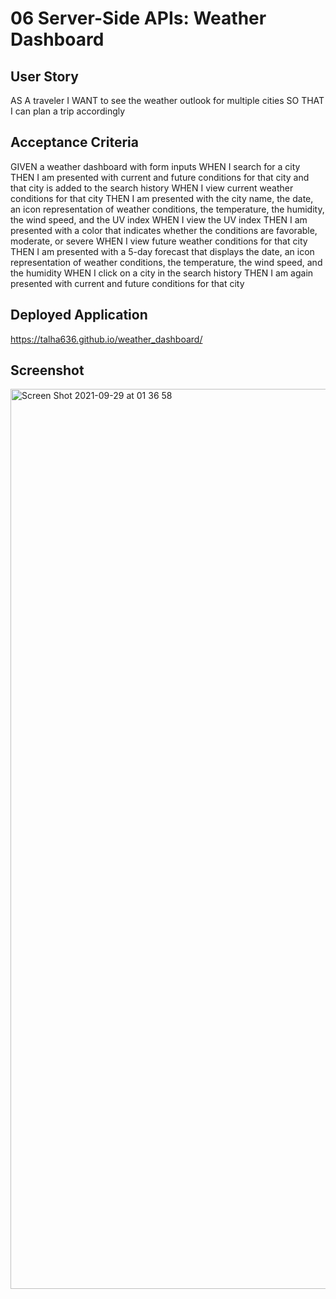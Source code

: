# 06 Server-Side APIs: Weather Dashboard

## User Story

AS A traveler
I WANT to see the weather outlook for multiple cities
SO THAT I can plan a trip accordingly

## Acceptance Criteria

GIVEN a weather dashboard with form inputs
WHEN I search for a city
THEN I am presented with current and future conditions for that city and that city is added to the search history
WHEN I view current weather conditions for that city
THEN I am presented with the city name, the date, an icon representation of weather conditions, the temperature, the humidity, the wind speed, and the UV index
WHEN I view the UV index
THEN I am presented with a color that indicates whether the conditions are favorable, moderate, or severe
WHEN I view future weather conditions for that city
THEN I am presented with a 5-day forecast that displays the date, an icon representation of weather conditions, the temperature, the wind speed, and the humidity
WHEN I click on a city in the search history
THEN I am again presented with current and future conditions for that city

## Deployed Application

https://talha636.github.io/weather_dashboard/

## Screenshot

<img width="1440" alt="Screen Shot 2021-09-29 at 01 36 58" src="https://user-images.githubusercontent.com/85548877/135209389-61ca76e9-ed64-4b05-b009-0bc96cc5bfd7.png">
